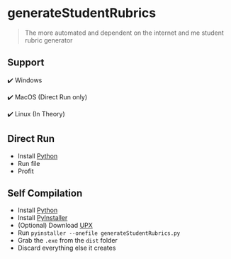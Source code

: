 # generateStudentRubrics

> The more automated and dependent on the internet and me student rubric generator

## Support
✔️ Windows

✔️ MacOS (Direct Run only)

✔️ Linux (In Theory)

## Direct Run
- Install [Python](https://www.python.org/)
- Run file
- Profit

## Self Compilation
- Install [Python](https://www.python.org/)
- Install [PyInstaller](https://pyinstaller.org/en/stable/)
- (Optional) Download [UPX](https://upx.github.io/)
- Run `pyinstaller --onefile generateStudentRubrics.py`
- Grab the `.exe` from the `dist` folder
- Discard everything else it creates

